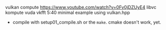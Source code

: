 vulkan compute
https://www.youtube.com/watch?v=0Fv0jDZUyE4
libvc kompute vuda
vkfft
5:40 minimal example using vulkan.hpp


- compile with setup01_compile.sh or the `make`. cmake doesn't work, yet.